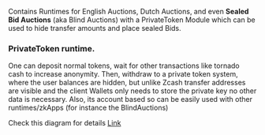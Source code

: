 Contains Runtimes for English Auctions, Dutch Auctions, and even **Sealed Bid Auctions** (aka Blind Auctions) with a PrivateToken Module which can be used to hide transfer amounts and place sealed Bids.



### PrivateToken runtime.

One can deposit normal tokens, wait for other transactions like tornado cash to increase anonymity. Then, withdraw to a private token system, where the user balances are hidden, but unlike Zcash transfer addresses are visible and the client Wallets only needs to store the private key no other data is necessary. Also, its account based so can be easily used with other runtimes/zkApps (for instance the BlindAuctions)

Check this diagram for details [Link](https://www.tldraw.com/s/v2_c_eY_wik38jtjTM9CCJEOFb?viewport=-622%2C2805%2C4334%2C2251&page=page%3ABJuSPrIoJ9Xqmd4QazqKn)
